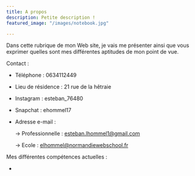 ```yaml
---
title: A propos
description: Petite description !
featured_image: "/images/notebook.jpg"

---
```

Dans cette rubrique de mon Web site, je vais me présenter ainsi que vous exprimer                      quelles sont mes différentes aptitudes de mon point de vue.

Contact :

* Téléphone : 0634112449
* Lieu de résidence : 21 rue de la hêtraie
* Instagram : esteban_76480
* Snapchat : ehommel17
* Adresse e-mail :  

  \-> Professionnelle : esteban.lhommel1@gmail.com

  \-> Ecole : elhommel@normandiewebschool.fr

Mes différentes compétences actuelles :

* 